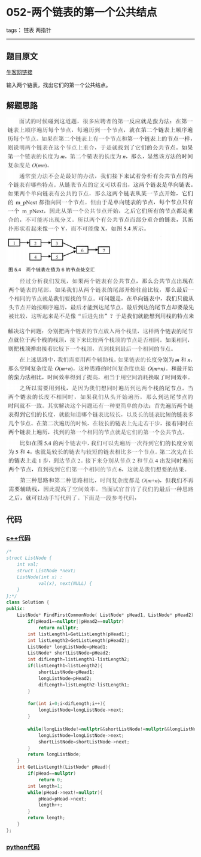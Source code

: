 # 052-两个链表的第一个公共结点

tags： 链表 两指针

---

## 题目原文

[牛客网链接](https://www.nowcoder.com/practice/6ab1d9a29e88450685099d45c9e31e46?tpId=13&tqId=11189&tPage=2&rp=1&ru=%2Fta%2Fcoding-interviews&qru=%2Fta%2Fcoding-interviews%2Fquestion-ranking)

输入两个链表，找出它们的第一个公共结点。

## 解题思路

![1563199311027](img/readme.assets/1563199311027.png)

![1563199323151](img/readme.assets/1563199323151.png)

## 代码

### [c++代码](./src/cpp/052-两个链表的第一个公共结点.cpp)

```c++
/*
struct ListNode {
	int val;
	struct ListNode *next;
	ListNode(int x) :
			val(x), next(NULL) {
	}
};*/
class Solution {
public:
    ListNode* FindFirstCommonNode( ListNode* pHead1, ListNode* pHead2) {
        if(pHead1==nullptr||pHead2==nullptr)
            return nullptr;
        int listLength1=GetListLength(pHead1);
        int listLength2=GetListLength(pHead2);
        ListNode* longListNode=pHead1;
        ListNode* shortListNode=pHead2;
        int difLength=listLength1-listLength2;
        if(listLength1<listLength2){
            shortListNode=pHead1;
            longListNode=pHead2;
            difLength=listLength2-listLength1;
        }
        
        for(int i=0;i<difLength;i++){
            longListNode=longListNode->next;
        }
        
        while(longListNode!=nullptr&&shortListNode!=nullptr&&longListNode->val!=shortListNode->val){
            longListNode=longListNode->next;
            shortListNode=shortListNode->next;
        }
        return longListNode;
    }
    int GetListLength(ListNode* pHead){
        if(pHead==nullptr)
            return 0;
        int length=1;
        while(pHead->next!=nullptr){
            pHead=pHead->next;
            length++;
        }
        return length;
    }
};
```

### [python代码](./src/python/052-两个链表的第一个公共结点.py)

```python

```
